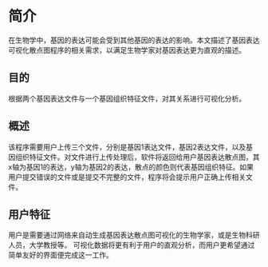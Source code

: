 # 简介

  在生物学中，基因的表达可能会受到其他基因的表达的影响。本文描述了基因表达可视化散点图程序的相关需求，以满足生物学家对基因表达更为直观的描述。

## 目的

  根据两个基因表达文件与一个基因组织特征文件，对其关系进行可视化分析。

## 概述

  该程序需要用户上传三个文件，分别是基因1表达文件，基因2表达文件，以及基因组织特征文件。对文件进行上传处理后，软件将返回给用户基因表达散点图，其x轴为基因1的表达，y轴为基因2的表达，散点的颜色则代表基因组织特征。如果用户提交错误的文件或是提交不完整的文件，程序将会提示用户正确上传相关文件。

## 用户特征

​	用户是需要通过网络来自动生成基因表达散点图可视化的生物学家，或是生物科研人员，大学教授等。 可视化数据将更有利于用户的直观分析，而用户更希望通过简单友好的界面便完成这一工作。

